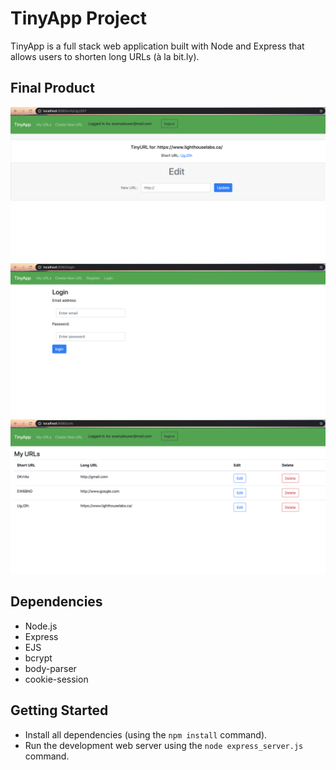 # TinyApp Project

TinyApp is a full stack web application built with Node and Express that allows users to shorten long URLs (à la bit.ly).

## Final Product

!["screenshot of the edit page"](https://github.com/jalaynatipantiza/tinyapp/blob/master/docs/Edit_url.png?raw=true)
!["screenshot of the login page"](https://github.com/jalaynatipantiza/tinyapp/blob/master/docs/Login_page.png?raw=true)
!["screenshot of the home page"](https://github.com/jalaynatipantiza/tinyapp/blob/master/docs/home_page.png?raw=true)

## Dependencies

- Node.js
- Express
- EJS
- bcrypt
- body-parser
- cookie-session

## Getting Started

- Install all dependencies (using the `npm install` command).
- Run the development web server using the `node express_server.js` command.